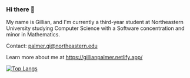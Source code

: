 ### Hi there 👋
My name is Gillian, and I'm currently a third-year student at Northeastern University studying Computer Science with a Software concentration and minor in Mathematics.

Contact: palmer.gi@northeastern.edu

Learn more about me at https://gillianpalmer.netlify.app/

[![Top Langs](https://github-readme-stats.vercel.app/api/top-langs/?username=gpalmer27&layout=pie)](https://github.com/anuraghazra/github-readme-stats)



<!--
**gpalmer27/gpalmer27** is a ✨ _special_ ✨ repository because its `README.md` (this file) appears on your GitHub profile.

Here are some ideas to get you started:

- 🔭 I’m currently working on ...
- 🌱 I’m currently learning ...
- 👯 I’m looking to collaborate on ...
- 🤔 I’m looking for help with ...
- 💬 Ask me about ...
- 📫 How to reach me: palmer.gi@northeastern.edu
- 😄 Pronouns: she/her
- ⚡ Fun fact: ...
-->
